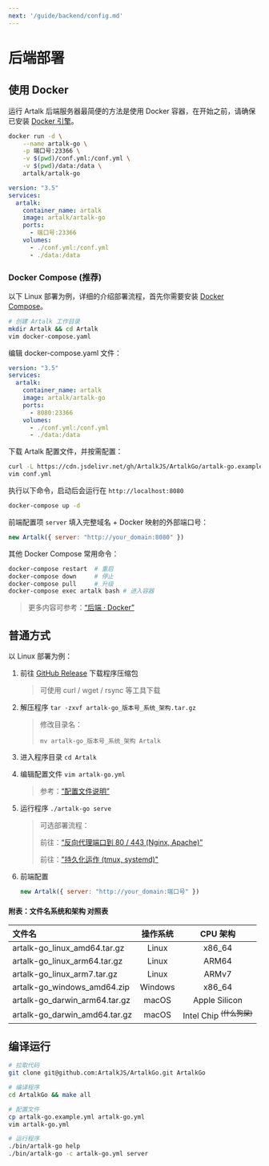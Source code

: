 ```yaml
---
next: '/guide/backend/config.md'
---
```


# 后端部署

## 使用 Docker

运行 Artalk 后端服务器最简便的方法是使用 Docker 容器，在开始之前，请确保已安装 [Docker 引擎](https://docs.docker.com/engine/install/)。

<CodeGroup>
  <CodeGroupItem title="Docker" active>

```bash
docker run -d \
    --name artalk-go \
    -p 端口号:23366 \
    -v $(pwd)/conf.yml:/conf.yml \
    -v $(pwd)/data:/data \
    artalk/artalk-go
```

  </CodeGroupItem>

  <CodeGroupItem title="Docker Compose">

```yaml
version: "3.5"
services:
  artalk:
    container_name: artalk
    image: artalk/artalk-go
    ports:
      - 端口号:23366
    volumes:
      - ./conf.yml:/conf.yml
      - ./data:/data
```

  </CodeGroupItem>

</CodeGroup>

### Docker Compose (推荐)

以下 Linux 部署为例，详细的介绍部署流程，首先你需要安装 [Docker Compose](https://docs.docker.com/compose/install/)。

```bash
# 创建 Artalk 工作目录
mkdir Artalk && cd Artalk
vim docker-compose.yaml
```

编辑 docker-compose.yaml 文件：

```yaml
version: "3.5"
services:
  artalk:
    container_name: artalk
    image: artalk/artalk-go
    ports:
      - 8080:23366
    volumes:
      - ./conf.yml:/conf.yml
      - ./data:/data
```

下载 Artalk 配置文件，并按需配置：

```bash
curl -L https://cdn.jsdelivr.net/gh/ArtalkJS/ArtalkGo/artalk-go.example.yml > conf.yml
vim conf.yml
```

执行以下命令，启动后会运行在 `http://localhost:8080`

```bash
docker-compose up -d
```

前端配置项 `server` 填入完整域名 + Docker 映射的外部端口号：

```js
new Artalk({ server: "http://your_domain:8080" })
```

其他 Docker Compose 常用命令：

```bash
docker-compose restart  # 重启
docker-compose down     # 停止
docker-compose pull     # 升级
docker-compose exec artalk bash # 进入容器
```

> 更多内容可参考：[“后端 · Docker”](/guide/backend/docker.md)


## 普通方式

以 Linux 部署为例：

1. 前往 [GitHub Release](https://github.com/ArtalkJS/ArtalkGo/releases) 下载程序压缩包
   > 可使用 curl / wget / rsync 等工具下载
2. 解压程序 `tar -zxvf artalk-go_版本号_系统_架构.tar.gz`
   > 修改目录名：
   > 
   > `mv artalk-go_版本号_系统_架构 Artalk`
3. 进入程序目录 `cd Artalk`
4. 编辑配置文件 `vim artalk-go.yml`
   > 参考：[“配置文件说明”](/guide/backend/config.html)
5. 运行程序 `./artalk-go serve`
   > 可选部署流程：
   >
   > 前往：[“反向代理端口到 80 / 443 (Nginx, Apache)”](/guide/backend/reverse-proxy.md)
   >
   > 前往：["持久化运作 (tmux, systemd)"](/guide/backend/daemon.md)
6. 前端配置

    ```js
    new Artalk({ server: "http://your_domain:端口号" })
    ```

#### 附表：文件名系统和架构 对照表

|文件名|操作系统|CPU 架构|
|:-|:-:|:-:|
|artalk-go_linux_amd64.tar.gz|Linux|x86_64|
|artalk-go_linux_arm64.tar.gz|Linux|ARM64|
|artalk-go_linux_arm7.tar.gz|Linux|ARMv7|
|artalk-go_windows_amd64.zip|Windows|x86_64|
|artalk-go_darwin_arm64.tar.gz|macOS|Apple Silicon|
|artalk-go_darwin_amd64.tar.gz|macOS|Intel Chip <sup>~~(什么狗屎)~~</sup>|

## 编译运行

```bash
# 拉取代码
git clone git@github.com:ArtalkJS/ArtalkGo.git ArtalkGo

# 编译程序
cd ArtalkGo && make all

# 配置文件
cp artalk-go.example.yml artalk-go.yml
vim artalk-go.yml

# 运行程序
./bin/artalk-go help
./bin/artalk-go -c artalk-go.yml server
```
